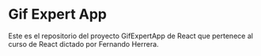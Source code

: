 # Gif Expert App

Este es el repositorio del proyecto GifExpertApp de React que pertenece al curso de React dictado por Fernando Herrera.